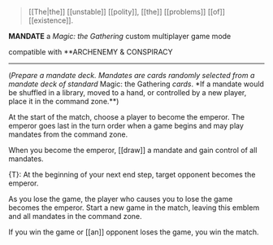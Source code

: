 >[[The|the]] [[unstable]] [[polity]], [[the]] [[problems]] [[of]] [[existence]].

**MANDATE**
a *Magic: the Gathering* custom multiplayer game mode

compatible with
**ARCHENEMY & CONSPIRACY

- - -

(*Prepare a mandate deck. Mandates are cards randomly selected from a mandate deck of standard* Magic: the Gathering *cards*. *If a mandate would be shuffled in a library, moved to a hand, or controlled by a new player, place it in the command zone.**)

At the start of the match, choose a player to become the emperor. The emperor goes last in the turn order when a game begins and may play mandates from the command zone.

When you become the emperor, [[draw]] a mandate and gain control of all mandates.
  
{T}: At the beginning of your next end step, target opponent becomes the emperor.

As you lose the game, the player who causes you to lose the game becomes the emperor. Start a new game in the match, leaving this emblem and all mandates in the command zone.  

If you win the game or [[an]] opponent loses the game, you win the match.


















































































